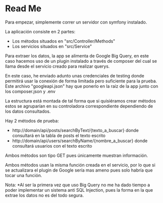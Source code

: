 # Read Me
Para empezar, simplemente correr un servidor con symfony instalado.

La aplicación consiste en 2 partes:

 - Los métodos situados en "src/Controller/Methods"
 - Los servicios situados en "src/Service"

Para extraer los datos, la app se alimenta de Google Big Query, en este caso hacemos uso de un plugin instalado a través de composer del cual se llama desde el servicio creado para realizar querys.

En este caso, he enviado adunto unas credenciales de testing donde permitirá usar la conexión de forma limitada pero suficiente para la prueba. Este archivo "googleapi.json" hay que ponerlo en la raíz de la app junto con los composer.json y .env

La estructura está montada de tal forma que si quisiéramos crear métodos estos se agruparían en su controladora correspondiente dependiendo de los datos consultados.

Hay 2 métodos de prueba:

 - http://domain/api/posts/searchByText/{texto_a_buscar} donde consultará en la tabla de posts el texto escrito
 - http://domain/api/users/searchByName/{nombre_a_buscar} donde consultará usuarios con el texto escrito

Ambos métodos son tipo GET pues únicamente muestran información.

Ambos métodos usan la misma función creada en el servicio, por lo que si se actualizara el plugin de Google sería mas ameno pues solo habría que tocar una función.

Nota: *Al ser la primera vez que uso Big Query no me ha dado tiempo a poder implementar un sistema anti SQL Injection, pues la forma en la que extrae los datos no es del todo segura.